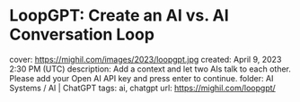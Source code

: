 # LoopGPT: Create an AI vs. AI Conversation Loop

cover: https://mighil.com/images/2023/loopgpt.jpg
created: April 9, 2023 2:30 PM (UTC)
description: Add a context and let two AIs talk to each other. Please add your Open AI API key and press enter to continue.
folder: AI Systems / AI | ChatGPT
tags: ai, chatgpt
url: https://mighil.com/loopgpt/